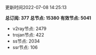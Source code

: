 更新时间2022-07-08 14:25:13

**总订阅: 377**
**总节点: 15380**
**有效节点: 5041**
- v2ray节点: 2479
- trojan节点: 422
- ss节点: 2034
- ssr节点: 106
